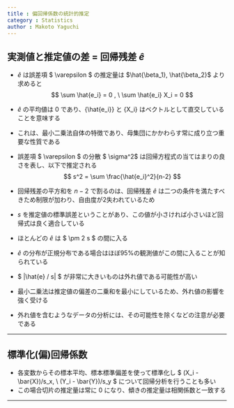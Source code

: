 ```yaml
---
title : 偏回帰係数の統計的推定
category : Statistics
author : Makoto Yaguchi
---
```


## 実測値と推定値の差 = 回帰残差 $\hat{e}$

- $\hat{e}$ は誤差項 $ \varepsilon $ の推定量は $\hat{\beta_1}, \hat{\beta_2}$ より求めると
  $$ \sum \hat{e_i} = 0 , \ \sum \hat{e_i} X_i = 0 $$
- $\hat{e}$ の平均値は $0$ であり、{\hat{e_i}} と {X_i} はベクトルとして直交していることを意味する
- これは、最小二乗法自体の特徴であり、母集団にかかわらす常に成り立つ重要な性質である

- 誤差項 $ \varepsilon $ の分散 $ \sigma^2$ は回帰方程式の当てはまりの良さを表し、以下で推定される
  $$ s^2 = \sum \frac{\hat{e_i}^2}{n-2} $$
- 回帰残差の平方和を $n-2$ で割るのは、回帰残差 $\hat{e}$ は二つの条件を満たすべきため制限が加わり、自由度が2失われているため
- $s$ を推定値の標準誤差ということがあり、この値が小さければ小さいほど回帰式は良く適合している

- ほとんどの $\hat{e}$ は $ \pm 2 s $ の間に入る
- $\hat{e}$ の分布が正規分布である場合はほぼ95%の観測値がこの間に入ることが知られている
- $ |\hat{e} / s| $ が非常に大きいものは外れ値である可能性が高い
- 最小二乗法は推定値の偏差の二乗和を最小にしているため、外れ値の影響を強く受ける
- 外れ値を含むようなデータの分析には、その可能性を除くなどの注意が必要である

***

## 標準化(偏)回帰係数

- 各変数からその標本平均、標本標準偏差を使って標準化し $ (X_i - \bar{X})/s_x, \ (Y_i - \bar{Y})/s_y $ について回帰分析を行うことも多い
- この場合切片の推定量は常に $0$ になり、傾きの推定量は相関係数と一致する

***